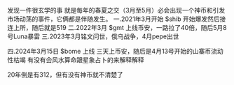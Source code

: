 发现一件很玄学的事
就是每年的春夏之交（3月至5月）必会出现一个神币和引发市场动荡的事件，它俩都是伴随发生。
一.2021年3月开始 $shib 开始爆发然后接连上所，随后就是519
二.2022年3月 $gmt 上线币安，一路拉了40倍，随后5月8号Luna暴雷
三.2023年3月铭文问世，俄乌战争，4月pepe出世

四.2024年3月15日 $bome 上线 三天上币安，随后是4月13号开始的山寨币流动性枯竭
有没有会风水算命跟星象占卜的来解释解释

20年倒是有312，但有没有神币就不清楚了